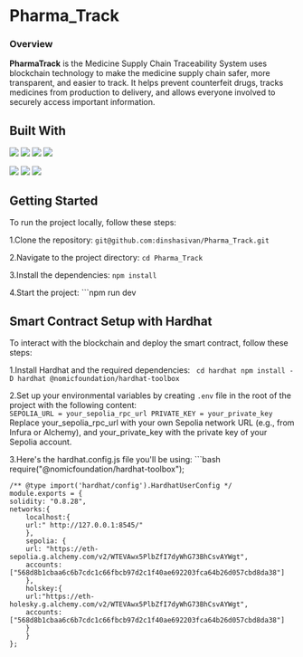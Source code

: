 # Pharma_Track
### Overview
<p><b> PharmaTrack</b> is the  Medicine Supply Chain Traceability System uses blockchain technology to make the medicine supply chain safer, more transparent, and easier to track. It helps prevent counterfeit drugs, tracks medicines from production to delivery, and allows everyone involved to securely access important information.</p>

## Built With
![](https://img.shields.io/badge/HTML5-informational?style=flat&logo=HTML5&color=FF4500)
![](https://img.shields.io/badge/TailwindCSS-informational?style=flat&logo=TailwindCSS&color=00BFFF)
![](https://img.shields.io/badge/React-informational?style=flat&logo=React&color=4CAF50)
![](https://img.shields.io/badge/Node.js-informational?style=flat&logo=Node.js&color=FFD700)


![](https://img.shields.io/badge/Solidity-informational?style=flat&logo=Solidity&color=4E44CE)
![](https://img.shields.io/badge/Ethereum-informational?style=flat&logo=Ethereum&color=6CACE4)
![](https://img.shields.io/badge/Hardhat-informational?style=flat&logo=Hardhat&color=FF69B4)

## Getting Started

To run the project locally, follow these steps:

1.Clone the repository:
    ```git@github.com:dinshasivan/Pharma_Track.git```

2.Navigate to the project directory:
    ```cd Pharma_Track```

3.Install the dependencies:
    ```npm install```

4.Start the project:
    ```npm run dev

## Smart Contract Setup with Hardhat

To interact with the blockchain and deploy the smart contract, follow these steps:

1.Install Hardhat and the required dependencies:
    ```
    cd hardhat
    npm install -D hardhat @nomicfoundation/hardhat-toolbox```

2.Set up your environmental variables by creating ```.env``` file in the root of the project with the following content:      
    ```SEPOLIA_URL = your_sepolia_rpc_url
    PRIVATE_KEY = your_private_key```
Replace your_sepolia_rpc_url with your own Sepolia network URL (e.g., from Infura or Alchemy), and your_private_key with the private key of your Sepolia account.

3.Here's the hardhat.config.js file you'll be using:
    ```bash
    require("@nomicfoundation/hardhat-toolbox");

    /** @type import('hardhat/config').HardhatUserConfig */
    module.exports = {
    solidity: "0.8.28",
    networks:{
        localhost:{
        url:" http://127.0.0.1:8545/"
        },
        sepolia: {
        url: "https://eth-sepolia.g.alchemy.com/v2/WTEVAwx5PlbZfI7dyWhG73BhCsvAYWgt",
        accounts: ["568d8b1cbaa6c6b7cdc1c66fbcb97d2c1f40ae692203fca64b26d057cbd8da38"]
        },
        holskey:{
        url:"https://eth-holesky.g.alchemy.com/v2/WTEVAwx5PlbZfI7dyWhG73BhCsvAYWgt",
        accounts:["568d8b1cbaa6c6b7cdc1c66fbcb97d2c1f40ae692203fca64b26d057cbd8da38"]
        }
        }
    };



